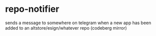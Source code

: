 # repo-notifier
 sends a message to somewhere on telegram when a new app has been added to an altstore/esign/whatever repo (codeberg mirror)
